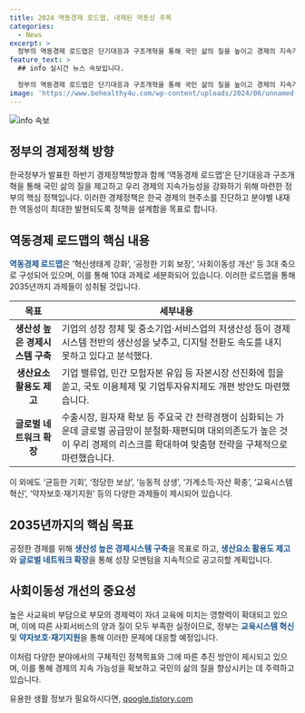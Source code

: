 ```yaml
---
title: 2024 역동경제 로드맵, 내재된 역동성 주목
categories:
  - News
excerpt: >
  정부의 역동경제 로드맵은 단기대응과 구조개혁을 통해 국민 삶의 질을 높이고 경제의 지속가능성을 강화하기 위한 정책이다. 앞으로 2035년까지 근로자와 소상공인 등을 위한 교육과 의료, 주거 등을 포함한 다양한 지원책과 벤처기업 육성 등 10대 과제에 집중할 예정이다. 또한, 소득과 자산 격차를 줄이는 것뿐만 아니라 균등한 기회 보장, 사회적 책임 행사, 여러 소외계층을 위한 지원정책 등을 포함한 포괄적인 혁신정책을 추진하게 될 것이다.
feature_text: >
  ## info 실시간 뉴스 속보입니다.

  정부의 역동경제 로드맵은 단기대응과 구조개혁을 통해 국민 삶의 질을 높이고 경제의 지속가능성을 강화하기 위한 정책이다. 앞으로 2035년까지 근로자와 소상공인 등을 위한 교육과 의료, 주거 등을 포함한 다양한 지원책과 벤처기업 육성 등 10대 과제에 집중할 예정이다. 또한, 소득과 자산 격차를 줄이는 것뿐만 아니라 균등한 기회 보장, 사회적 책임 행사, 여러 소외계층을 위한 지원정책 등을 포함한 포괄적인 혁신정책을 추진하게 될 것이다.
image: 'https://www.behealthy4u.com/wp-content/uploads/2024/06/unnamed-file.png'
---
```


<p><img src="https://www.behealthy4u.com/wp-content/uploads/2024/06/unnamed-file.png" alt="info 속보" /></p>

<h2 data-ke-size="size26">정부의 경제정책 방향</h2>

<p data-ke-size="size16">한국정부가 발표한 하반기 경제정책방향과 함께 ‘역동경제 로드맵’은 단기대응과 구조개혁을 통해 국민 삶의 질을 제고하고 우리 경제의 지속가능성을 강화하기 위해 마련한 정부의 핵심 정책입니다. 이러한 경제정책은 한국 경제의 현주소를 진단하고 분야별 내재한 역동성이 최대한 발현되도록 정책을 설계함을 목표로 합니다.</p>

<h2 data-ke-size="size26">역동경제 로드맵의 핵심 내용</h2>

<p data-ke-size="size16"><b><span style="color: #1a5490;">역동경제 로드맵</span></b>은 ‘혁신생태계 강화’, ‘공정한 기회 보장’, ‘사회이동성 개선’ 등 3대 축으로 구성되어 있으며, 이를 통해 10대 과제로 세분화되어 있습니다. 이러한 로드맵을 통해 2035년까지 과제들이 성취될 것입니다.</p>

<table>
<thead>
<tr>
<th>목표</th>
<th>세부내용</th>
</tr>
</thead>
<tbody>
<tr>
<td style="text-align: center; height: 17px;"><b>생산성 높은 경제시스템 구축</b></td>
<td>기업의 성장 정체 및 중소기업·서비스업의 저생산성 등이 경제시스템 전반의 생산성을 낮추고, 디지털 전환도 속도를 내지 못하고 있다고 분석했다.</td>
</tr>
<tr>
<td style="text-align: center; height: 17px;"><b>생산요소 활용도 제고</b></td>
<td>기업 밸류업, 민간 모험자본 유입 등 자본시장 선진화에 힘을 쏟고, 국토 이용체제 및 기업투자유치제도 개편 방안도 마련했습니다.</td>
</tr>
<tr>
<td style="text-align: center; height: 17px;"><b>글로벌 네트워크 확장</b></td>
<td>수출시장, 원자재 확보 등 주요국 간 전략경쟁이 심화되는 가운데 글로벌 공급망이 분절화·재편되며 대외의존도가 높은 것이 우리 경제의 리스크를 확대하여 맞춤형 전략을 구체적으로 마련했습니다.</td>
</tr>
</tbody>
</table>

<p data-ke-size="size16">이 외에도 ‘균등한 기회’, ‘정당한 보상’, ‘능동적 상생’, ‘가계소득·자산 확충’, ‘교육시스템 혁신’, ‘약자보호·재기지원’ 등의 다양한 과제들이 제시되어 있습니다.</p>

<h2 data-ke-size="size26">2035년까지의 핵심 목표</h2>

<p data-ke-size="size16">공정한 경제를 위해 <b><span style="color: #1a5490;">생산성 높은 경제시스템 구축</span></b>을 목표로 하고, <b><span style="color: #1a5490;">생산요소 활용도 제고</span></b>와 <b><span style="color: #1a5490;">글로벌 네트워크 확장</span></b>을 통해 성장 모멘텀을 지속적으로 공고히할 계획입니다.</p>

<h2 data-ke-size="size26">사회이동성 개선의 중요성</h2>

<p data-ke-size="size16">높은 사교육비 부담으로 부모의 경제력이 자녀 교육에 미치는 영향력이 확대되고 있으며, 이에 따른 사회서비스의 양과 질이 모두 부족한 실정이므로, 정부는 <b><span style="color: #1a5490;">교육시스템 혁신</span></b> 및 <b><span style="color: #1a5490;">약자보호·재기지원</span></b>을 통해 이러한 문제에 대응할 예정입니다.</p>

<p data-ke-size="size16">이처럼 다양한 분야에서의 구체적인 정책목표와 그에 따른 추진 방안이 제시되고 있으며, 이를 통해 경제의 지속 가능성을 확보하고 국민의 삶의 질을 향상시키는 데 주력하고 있습니다.</p>
유용한 생활 정보가 필요하시다면, <a href="https://qoogle.tistory.com" rel="dofollow">qoogle.tistory.com</a>


